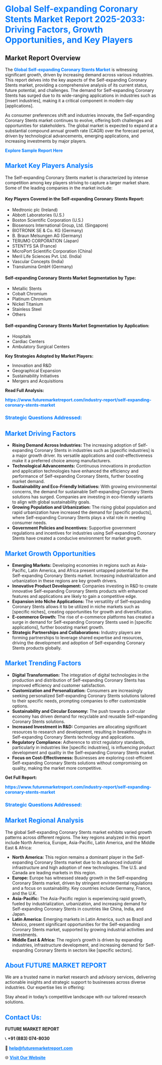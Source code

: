 <h1 style="color: #007BFF;">Global Self-expanding Coronary Stents Market Report 2025-2033: Driving Factors, Growth Opportunities, and Key Players</h1>

<section id="overview">
<h2>Market Report Overview</h2>
<p>The <a href="https://www.futuremarketreport.com/industry-report/self-expanding-coronary-stents-market" style="color: #007BFF; text-decoration: none;"><strong>Global Self-expanding Coronary Stents Market</strong></a> is witnessing significant growth, driven by increasing demand across various industries. This report delves into the key aspects of the Self-expanding Coronary Stents market, providing a comprehensive analysis of its current status, future potential, and challenges. The demand for Self-expanding Coronary Stents has surged due to its wide-ranging applications in industries such as [insert industries], making it a critical component in modern-day [applications].</p>
<p>As consumer preferences shift and industries innovate, the Self-expanding Coronary Stents market continues to evolve, offering both challenges and opportunities for stakeholders. The global market is expected to expand at a substantial compound annual growth rate (CAGR) over the forecast period, driven by technological advancements, emerging applications, and increasing investments by major players.</p>
</section>

<section id="overview">
<p><a href="https://www.futuremarketreport.com/request-sample/reportId=85075" style="color: #007BFF; text-decoration: none;"><strong>Explore Sample Report Here</strong></a></p>
</section>

<section id="key-players">
<h2 style="color: #007BFF;">Market Key Players Analysis</h2>
<p>The Self-expanding Coronary Stents market is characterized by intense competition among key players striving to capture a larger market share. Some of the leading companies in the market include:</p>
<h4>Key Players Covered in the Self-expanding Coronary Stents Report:</h4>
<ul><li>Medtronic plc (Ireland)</li><li>Abbott Laboratories (U.S.)</li><li>Boston Scientific Corporation (U.S.)</li><li>Biosensors International Group, Ltd. (Singapore)</li><li>BIOTRONIK SE &amp; Co. KG (Germany)</li><li>B. Braun Melsungen AG (Germany)</li><li>TERUMO CORPORATION (Japan)</li><li>STENTYS SA (France)</li><li>MicroPort Scientific Corporation (China)</li><li>Meril Life Sciences Pvt. Ltd. (India)</li><li>Vascular Concepts (India)</li><li>Translumina GmbH (Germany)</li></ul>
<h4>Self-expanding Coronary Stents Market Segmentation by Type:</h4>
<ul><li>Metallic Stents</li><li>Cobalt Chromium</li><li>Platinum Chromium</li><li>Nickel Titanium</li><li>Stainless Steel</li><li>Others</li></ul>

<h4>Self-expanding Coronary Stents Market Segmentation by Application:</h4>
<ul><li>Hospitals</li><li>Cardiac Centers</li><li>Ambulatory Surgical Centers</li></ul>
<p><strong>Key Strategies Adopted by Market Players:</strong></p>
<ul>
<li>Innovation and R&D</li>
<li>Geographical Expansion</li>
<li>Sustainability Initiatives</li>
<li>Mergers and Acquisitions</li>
</ul>
</section>

<section>
<p><strong>Read Full Analysis: </strong></p><a href="https://www.futuremarketreport.com/industry-report/self-expanding-coronary-stents-market" style="color: #007BFF; text-decoration: none;"><strong>https://www.futuremarketreport.com/industry-report/self-expanding-coronary-stents-market</strong></a>
<h3 style="color: #007BFF;">Strategic Questions Addressed:</h3>
</section>

<section id="driving-factors">
<h2 style="color: #007BFF;">Market Driving Factors</h2>
<ul>
<li><strong>Rising Demand Across Industries:</strong> The increasing adoption of Self-expanding Coronary Stents in industries such as [specific industries] is a major growth driver. Its versatile applications and cost-effectiveness make it a preferred choice among manufacturers.</li>
<li><strong>Technological Advancements:</strong> Continuous innovations in production and application technologies have enhanced the efficiency and performance of Self-expanding Coronary Stents, further boosting market demand.</li>
<li><strong>Sustainability and Eco-Friendly Initiatives:</strong> With growing environmental concerns, the demand for sustainable Self-expanding Coronary Stents solutions has surged. Companies are investing in eco-friendly variants to align with global sustainability goals.</li>
<li><strong>Growing Population and Urbanization:</strong> The rising global population and rapid urbanization have increased the demand for [specific products], where Self-expanding Coronary Stents plays a vital role in meeting consumer needs.</li>
<li><strong>Government Policies and Incentives:</strong> Supportive government regulations and incentives for industries using Self-expanding Coronary Stents have created a conducive environment for market growth.</li>
</ul>
</section>

<section id="growth-opportunities">
<h2 style="color: #007BFF;">Market Growth Opportunities</h2>
<ul>
<li><strong>Emerging Markets:</strong> Developing economies in regions such as Asia-Pacific, Latin America, and Africa present untapped potential for the Self-expanding Coronary Stents market. Increasing industrialization and urbanization in these regions are key growth drivers.</li>
<li><strong>Innovative Product Development:</strong> Companies investing in R&D to create innovative Self-expanding Coronary Stents products with enhanced features and applications are likely to gain a competitive edge.</li>
<li><strong>Expansion into Niche Applications:</strong> The versatility of Self-expanding Coronary Stents allows it to be utilized in niche markets such as [specific niches], creating opportunities for growth and diversification.</li>
<li><strong>E-commerce Growth:</strong> The rise of e-commerce platforms has created a surge in demand for Self-expanding Coronary Stents used in [specific applications], further boosting market growth.</li>
<li><strong>Strategic Partnerships and Collaborations:</strong> Industry players are forming partnerships to leverage shared expertise and resources, driving the development and adoption of Self-expanding Coronary Stents products globally.</li>
</ul>
</section>

<section id="trending-factors">
<h2 style="color: #007BFF;">Market Trending Factors</h2>
<ul>
<li><strong>Digital Transformation:</strong> The integration of digital technologies in the production and distribution of Self-expanding Coronary Stents has improved efficiency and customer satisfaction.</li>
<li><strong>Customization and Personalization:</strong> Consumers are increasingly seeking personalized Self-expanding Coronary Stents solutions tailored to their specific needs, prompting companies to offer customizable options.</li>
<li><strong>Sustainability and Circular Economy:</strong> The push towards a circular economy has driven demand for recyclable and reusable Self-expanding Coronary Stents solutions.</li>
<li><strong>Increased Investment in R&D:</strong> Companies are allocating significant resources to research and development, resulting in breakthroughs in Self-expanding Coronary Stents technology and applications.</li>
<li><strong>Regulatory Compliance:</strong> Adherence to strict regulatory standards, particularly in industries like [specific industries], is influencing product development and quality in the Self-expanding Coronary Stents market.</li>
<li><strong>Focus on Cost-Effectiveness:</strong> Businesses are exploring cost-efficient Self-expanding Coronary Stents solutions without compromising on quality, making the market more competitive.</li>
</ul>
</section>

<section>
<p><strong>Get Full Report: </strong></p><a href="https://www.futuremarketreport.com/industry-report/self-expanding-coronary-stents-market" style="color: #007BFF; text-decoration: none;"><strong>https://www.futuremarketreport.com/industry-report/self-expanding-coronary-stents-market</strong></a>
<h3 style="color: #007BFF;">Strategic Questions Addressed:</h3>
</section>


<section id="regional-analysis">
<h2 style="color: #007BFF;">Market Regional Analysis</h2>
<p>The global Self-expanding Coronary Stents market exhibits varied growth patterns across different regions. The key regions analyzed in this report include North America, Europe, Asia-Pacific, Latin America, and the Middle East & Africa:</p>
<ul>
<li><strong>North America:</strong> This region remains a dominant player in the Self-expanding Coronary Stents market due to its advanced industrial infrastructure and high adoption of new technologies. The U.S. and Canada are leading markets in this region.</li>
<li><strong>Europe:</strong> Europe has witnessed steady growth in the Self-expanding Coronary Stents market, driven by stringent environmental regulations and a focus on sustainability. Key countries include Germany, France, and the U.K.</li>
<li><strong>Asia-Pacific:</strong> The Asia-Pacific region is experiencing rapid growth, fueled by industrialization, urbanization, and increasing demand for Self-expanding Coronary Stents in countries like China, India, and Japan.</li>
<li><strong>Latin America:</strong> Emerging markets in Latin America, such as Brazil and Mexico, present significant opportunities for the Self-expanding Coronary Stents market, supported by growing industrial activities and investments.</li>
<li><strong>Middle East & Africa:</strong> The region’s growth is driven by expanding industries, infrastructure development, and increasing demand for Self-expanding Coronary Stents in sectors like [specific sectors].</li>
</ul>
</section>

<footer>
<h2 style="color: #007BFF;">About FUTURE MARKET REPORT</h2>
<p>We are a trusted name in market research and advisory services, delivering actionable insights and strategic support to businesses across diverse industries. Our expertise lies in offering:</p>

<p>Stay ahead in today’s competitive landscape with our tailored research solutions.</p>

<h2 style="color: #007BFF;">Contact Us:</h2>
<p><strong>FUTURE MARKET REPORT</strong></p>
<p>📞 <strong>+91 (883) 074-8030</strong></p>
<p>📧 <strong><a href="mailto:help@futuremarketreport.com" style="color: #007BFF;">help@futuremarketreport.com</a></strong></p>
<p>🌐 <strong><a href="https://www.futuremarketreport.com/" style="color: #007BFF;">Visit Our Website</a></strong></p>
</footer>